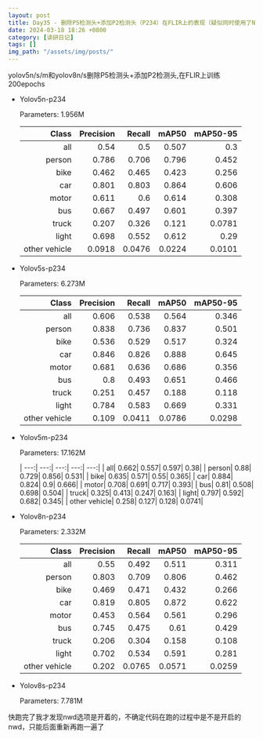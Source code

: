 ```yaml
---
layout: post
title: Day35 - 删除P5检测头+添加P2检测头（P234）在FLIR上的表现（疑似同时使用了NWD）
date: 2024-03-18 18:26 +0800
category: [读研日记]
tags: []
img_path: "/assets/img/posts/"
---
```


yolov5n/s/m和yolov8n/s删除P5检测头+添加P2检测头,在FLIR上训练200epochs

- Yolov5n-p234

    Parameters: 1.956M

    |                Class|  Precision|     Recall|      mAP50|   mAP50-95|
    |                 ---:|       ---:|       ---:|       ---:|       ---:|
    |                  all|       0.54|        0.5|      0.507|        0.3|
    |               person|      0.786|      0.706|      0.796|      0.452|
    |                 bike|      0.462|      0.465|      0.423|      0.256|
    |                  car|      0.801|      0.803|      0.864|      0.606|
    |                motor|      0.611|        0.6|      0.614|      0.308|
    |                  bus|      0.667|      0.497|      0.601|      0.397|
    |                truck|      0.207|      0.326|      0.121|     0.0781|
    |                light|      0.698|      0.552|      0.612|       0.29|
    |        other vehicle|     0.0918|     0.0476|     0.0224|     0.0101|

- Yolov5s-p234

    Parameters: 6.273M

    |                Class|  Precision|     Recall|      mAP50|   mAP50-95|
    |                 ---:|       ---:|       ---:|       ---:|       ---:|
    |                  all|      0.606|      0.538|      0.564|      0.346|
    |               person|      0.838|      0.736|      0.837|      0.501|
    |                 bike|      0.536|      0.529|      0.517|      0.324|
    |                  car|      0.846|      0.826|      0.888|      0.645|
    |                motor|      0.681|      0.636|      0.686|      0.356|
    |                  bus|        0.8|      0.493|      0.651|      0.466|
    |                truck|      0.251|      0.457|      0.188|      0.118|
    |                light|      0.784|      0.583|      0.669|      0.331|
    |        other vehicle|      0.109|     0.0411|     0.0786|     0.0298|

- Yolov5m-p234

    Parameters: 17.162M

    |                 ---:|       ---:|       ---:|       ---:|       ---:|
    |                  all|      0.662|      0.557|      0.597|       0.38|
    |               person|       0.88|      0.729|      0.856|      0.531|
    |                 bike|      0.635|      0.571|       0.55|      0.365|
    |                  car|      0.884|      0.824|        0.9|      0.666|
    |                motor|      0.708|      0.691|      0.717|      0.393|
    |                  bus|       0.81|      0.508|      0.698|      0.504|
    |                truck|      0.325|      0.413|      0.247|      0.163|
    |                light|      0.797|      0.592|      0.682|      0.345|
    |        other vehicle|      0.258|      0.127|      0.128|     0.0741|

- Yolov8n-p234

    Parameters: 2.332M

    |                Class|  Precision|     Recall|      mAP50|   mAP50-95|
    |                 ---:|       ---:|       ---:|       ---:|       ---:|
    |                  all|       0.55|      0.492|      0.511|      0.311|
    |               person|      0.803|      0.709|      0.806|      0.462|
    |                 bike|      0.469|      0.471|      0.432|      0.266|
    |                  car|      0.819|      0.805|      0.872|      0.622|
    |                motor|      0.453|      0.564|      0.561|      0.296|
    |                  bus|      0.745|      0.475|       0.61|      0.429|
    |                truck|      0.206|      0.304|      0.158|      0.108|
    |                light|      0.702|      0.534|      0.591|      0.281|
    |        other vehicle|      0.202|     0.0765|     0.0571|     0.0259|

- Yolov8s-p234

    Parameters: 7.781M


快跑完了我才发现nwd选项是开着的，不确定代码在跑的过程中是不是开启的nwd，只能后面重新再跑一遍了
